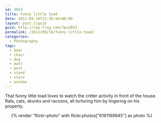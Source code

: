 ```yaml
---
id: 2053
title: Funny little toad
date: 2011-09-18T22:38:56+00:00
layout: post.liquid
guid: http://top-frog.com/?p=2053
permalink: /2011/09/18/funny-little-toad/
categories:
  - Photography
tags:
  - bear
  - chair
  - dog
  - mutt
  - pest
  - stand
  - stare
  - window
---
```

That funny little toad loves to watch the critter activity in front of the house. Rats, cats, skunks and racoons, all torturing him by lingering on his property.

<div style="text-align: center">
  {% render "flickr-photo" with flickr.photos["6161169845"] as photo %}
</div>

